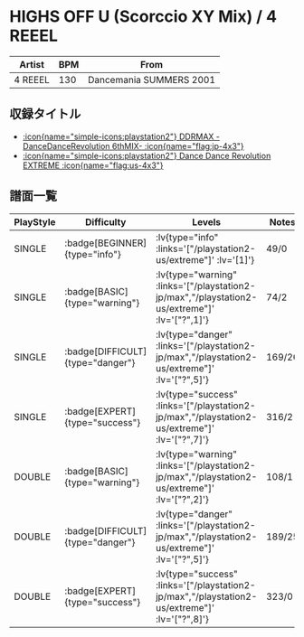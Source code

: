 # HIGHS OFF U (Scorccio XY Mix) / 4 REEEL

|Artist|BPM|From|
|------|---|----|
|4 REEEL|130|Dancemania SUMMERS 2001|

## 収録タイトル

- [ :icon{name="simple-icons:playstation2"} DDRMAX -DanceDanceRevolution 6thMIX- :icon{name="flag:jp-4x3"} ](/playstation2-jp/max)
- [ :icon{name="simple-icons:playstation2"} Dance Dance Revolution EXTREME :icon{name="flag:us-4x3"} ](/playstation2-us/extreme)

## 譜面一覧

|PlayStyle|Difficulty|Levels|Notes|Movie|
|---------|----------|------|-----|-----|
|SINGLE| :badge[BEGINNER]{type="info"} | :lv{type="info" :links='["/playstation2-us/extreme"]' :lv='[1]'} |49/0||
|SINGLE| :badge[BASIC]{type="warning"} | :lv{type="warning" :links='["/playstation2-jp/max","/playstation2-us/extreme"]' :lv='["?",1]'} |74/2||
|SINGLE| :badge[DIFFICULT]{type="danger"} | :lv{type="danger" :links='["/playstation2-jp/max","/playstation2-us/extreme"]' :lv='["?",5]'} |169/26||
|SINGLE| :badge[EXPERT]{type="success"} | :lv{type="success" :links='["/playstation2-jp/max","/playstation2-us/extreme"]' :lv='["?",7]'} |316/2||
|DOUBLE| :badge[BASIC]{type="warning"} | :lv{type="warning" :links='["/playstation2-jp/max","/playstation2-us/extreme"]' :lv='["?",2]'} |108/1||
|DOUBLE| :badge[DIFFICULT]{type="danger"} | :lv{type="danger" :links='["/playstation2-jp/max","/playstation2-us/extreme"]' :lv='["?",5]'} |189/25||
|DOUBLE| :badge[EXPERT]{type="success"} | :lv{type="success" :links='["/playstation2-jp/max","/playstation2-us/extreme"]' :lv='["?",8]'} |323/0||
